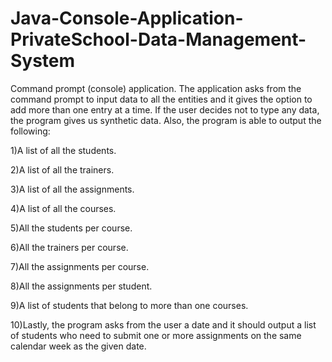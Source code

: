 # Java-Console-Application-PrivateSchool-Data-Management-System

Command prompt (console) application.
The application asks from the command prompt to input data to all the entities
and it gives the option to add more than one entry at a time.
If the user decides not to type any data, the program gives us synthetic data.
Also, the program is able to output the following:

1)A list of all the students. 

2)A list of all the trainers. 

3)A list of all the assignments.

4)A list of all the courses. 

5)All the students per course.

6)All the trainers per course.

7)All the assignments per course.

8)All the assignments per student.

9)A list of students that belong to more than one courses.

10)Lastly, the program asks from the user a date and it should output a list of
students who need to submit one or more assignments on the same calendar week
as the given date.
